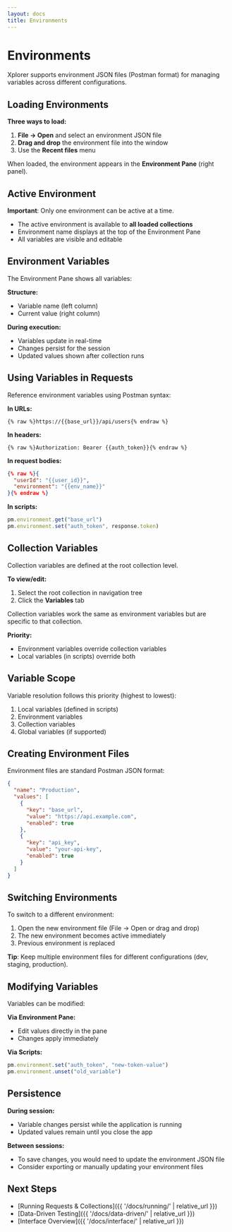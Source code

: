 ```yaml
---
layout: docs
title: Environments
---
```


# Environments

Xplorer supports environment JSON files (Postman format) for managing variables across different configurations.

## Loading Environments

**Three ways to load:**

1. **File → Open** and select an environment JSON file
2. **Drag and drop** the environment file into the window
3. Use the **Recent files** menu

When loaded, the environment appears in the **Environment Pane** (right panel).

## Active Environment

**Important**: Only one environment can be active at a time.

- The active environment is available to **all loaded collections**
- Environment name displays at the top of the Environment Pane
- All variables are visible and editable

## Environment Variables

The Environment Pane shows all variables:

**Structure:**
- Variable name (left column)
- Current value (right column)

**During execution:**
- Variables update in real-time
- Changes persist for the session
- Updated values shown after collection runs

## Using Variables in Requests

Reference environment variables using Postman syntax:

**In URLs:**
```
{% raw %}https://{{base_url}}/api/users{% endraw %}
```

**In headers:**
```
{% raw %}Authorization: Bearer {{auth_token}}{% endraw %}
```

**In request bodies:**
```json
{% raw %}{
  "userId": "{{user_id}}",
  "environment": "{{env_name}}"
}{% endraw %}
```

**In scripts:**
```javascript
pm.environment.get("base_url")
pm.environment.set("auth_token", response.token)
```

## Collection Variables

Collection variables are defined at the root collection level.

**To view/edit:**
1. Select the root collection in navigation tree
2. Click the **Variables** tab

Collection variables work the same as environment variables but are specific to that collection.

**Priority:**
- Environment variables override collection variables
- Local variables (in scripts) override both

## Variable Scope

Variable resolution follows this priority (highest to lowest):

1. Local variables (defined in scripts)
2. Environment variables
3. Collection variables
4. Global variables (if supported)

## Creating Environment Files

Environment files are standard Postman JSON format:

```json
{
  "name": "Production",
  "values": [
    {
      "key": "base_url",
      "value": "https://api.example.com",
      "enabled": true
    },
    {
      "key": "api_key",
      "value": "your-api-key",
      "enabled": true
    }
  ]
}
```

## Switching Environments

To switch to a different environment:

1. Open the new environment file (File → Open or drag and drop)
2. The new environment becomes active immediately
3. Previous environment is replaced

**Tip**: Keep multiple environment files for different configurations (dev, staging, production).

## Modifying Variables

Variables can be modified:

**Via Environment Pane:**
- Edit values directly in the pane
- Changes apply immediately

**Via Scripts:**
```javascript
pm.environment.set("auth_token", "new-token-value")
pm.environment.unset("old_variable")
```

## Persistence

**During session:**
- Variable changes persist while the application is running
- Updated values remain until you close the app

**Between sessions:**
- To save changes, you would need to update the environment JSON file
- Consider exporting or manually updating your environment files

## Next Steps

- [Running Requests & Collections]({{ '/docs/running/' | relative_url }})
- [Data-Driven Testing]({{ '/docs/data-driven/' | relative_url }})
- [Interface Overview]({{ '/docs/interface/' | relative_url }})
